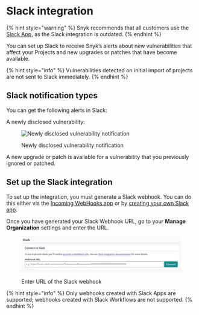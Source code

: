 # Slack integration

{% hint style="warning" %}
Snyk recommends that all customers use the [Slack App](slack-app.md), as the Slack integration is outdated.
{% endhint %}

You can set up Slack to receive Snyk’s alerts about new vulnerabilities that affect your Projects and new upgrades or patches that have become available.

{% hint style="info" %}
Vulnerabilities detected on initial import of projects are not sent to Slack immediately.
{% endhint %}

## Slack notification types

You can get the following alerts in Slack:

A newly disclosed vulnerability:

<figure><img src="../../.gitbook/assets/image (23) (1) (1).png" alt="Newly disclosed vulnerability notification"><figcaption><p>Newly disclosed vulnerability notification</p></figcaption></figure>

A new upgrade or patch is available for a vulnerability that you previously ignored or patched.

## Set up the Slack integration

To set up the integration, you must generate a Slack webhook. You can do this either via the [Incoming WebHooks app](https://slack.com/apps/A0F7XDUAZ-incoming-webhooks) or by [creating your own Slack app](https://api.slack.com/incoming-webhooks).

Once you have generated your Slack Webhook URL, go to your **Manage Organization** settings and enter the URL.

<figure><img src="../../.gitbook/assets/image (24) (1) (1) (1) (1) (1) (1).png" alt="Enter URL of the Slack webhook"><figcaption><p>Enter URL of the Slack webhook</p></figcaption></figure>

{% hint style="info" %}
Only webhooks created with Slack Apps are supported; webhooks created with Slack Workflows are not supported.
{% endhint %}
